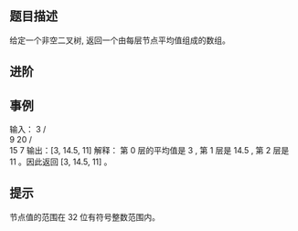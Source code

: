 ## 题目描述

给定一个非空二叉树, 返回一个由每层节点平均值组成的数组。

## 进阶

## 事例

输入：
3
/ \
 9 20
/ \
 15 7
输出：[3, 14.5, 11]
解释：
第 0 层的平均值是 3 , 第 1 层是 14.5 , 第 2 层是 11 。因此返回 [3, 14.5, 11] 。

## 提示

节点值的范围在 32 位有符号整数范围内。
